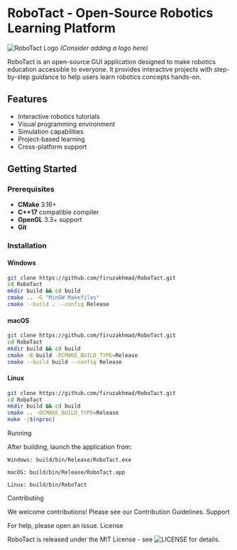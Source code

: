 # RoboTact - Open-Source Robotics Learning Platform

![RoboTact Logo](https://via.placeholder.com/150) *(Consider adding a logo here)*

RoboTact is an open-source GUI application designed to make robotics education accessible to everyone. It provides interactive projects with step-by-step guidance to help users learn robotics concepts hands-on.

## Features
- Interactive robotics tutorials
- Visual programming environment
- Simulation capabilities
- Project-based learning
- Cross-platform support

## Getting Started

### Prerequisites
- **CMake** 3.16+
- **C++17** compatible compiler
- **OpenGL** 3.3+ support
- **Git**

### Installation

#### Windows
```bash
git clone https://github.com/firuzakhmad/RoboTact.git
cd RoboTact
mkdir build && cd build
cmake .. -G "MinGW Makefiles"
cmake --build . --config Release
```

#### macOS
```bash
git clone https://github.com/firuzakhmad/RoboTact.git
cd RoboTact
mkdir build && cd build
cmake -B build -DCMAKE_BUILD_TYPE=Release
cmake --build build --config Release
```

#### Linux
```bash
git clone https://github.com/firuzakhmad/RoboTact.git
cd RoboTact
mkdir build && cd build
cmake .. -DCMAKE_BUILD_TYPE=Release
make -j$(nproc)
```

Running

After building, launch the application from:

    Windows: build/bin/Release/RoboTact.exe

    macOS: build/bin/Release/RoboTact.app

    Linux: build/bin/RoboTact

Contributing

We welcome contributions! Please see our Contribution Guidelines.
Support

For help, please open an issue.
License

RoboTact is released under the MIT License - see ![LICENSE]([https://via.placeholder.com/150](https://github.com/firuzakhmad/RoboTact/blob/main/README.md)) for details.

